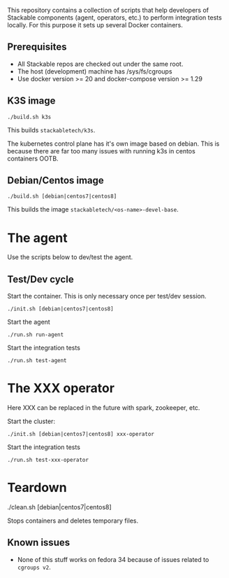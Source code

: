 This repository contains a collection of scripts that help developers of Stackable components (agent, operators, etc.) to
perform integration tests locally. For this purpose it sets up several Docker containers.

## Prerequisites

* All Stackable repos are checked out under the same root.
* The host (development) machine has /sys/fs/cgroups
* Use docker version >= 20 and docker-compose version >= 1.29

## K3S image

    ./build.sh k3s

This builds `stackabletech/k3s`.

The kubernetes control plane has it's own image based on debian. This is because there are far too many issues
with running k3s in centos containers OOTB.

## Debian/Centos image

    ./build.sh [debian|centos7|centos8]

This builds the image `stackabletech/<os-name>-devel-base`.

# The agent

Use the scripts below to dev/test the agent.

## Test/Dev cycle

Start the container. This is only necessary once per test/dev session.

    ./init.sh [debian|centos7|centos8]

Start the agent

    ./run.sh run-agent

Start the integration tests

    ./run.sh test-agent

# The XXX operator

Here XXX can be replaced in the future with spark, zookeeper, etc.

Start the cluster:

    ./init.sh [debian|centos7|centos8] xxx-operator

Start the integration tests

    ./run.sh test-xxx-operator

# Teardown

  ./clean.sh [debian|centos7|centos8]

Stops containers and deletes temporary files.

## Known issues

* None of this stuff works on fedora 34 because of issues related to `cgroups v2`. 

